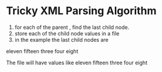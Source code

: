 Tricky XML Parsing Algorithm
============================

1) for each of the parent , find the last child node.
2) store each of the child node values in a file
3) in the example the last child nodes are 

eleven
fifteen
three
four
eight
 
 
The file will have values like
eleven
fifteen
three
four
eight
